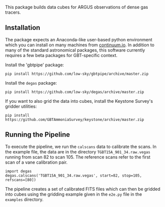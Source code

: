 This package builds data cubes for ARGUS observations of dense gas tracers.

## Installation

The package expects an Anaconda-like user-based python environment which you can install on many machines from [continuum.io](https://www.continuum.io/downloads).  In addition to many of the standard astronomical packages, this software currently requires a few beta packages for GBT-specific context.

Install the 'gbtpipe' package:
```
pip install https://github.com/low-sky/gbtpipe/archive/master.zip
```

Install the `degas` package:
```
pip install https://github.com/low-sky/degas/archive/master.zip
```

If you want to also grid the data into cubes, install the Keystone Survey's gridder utilities:
```
pip install https://github.com/GBTAmmoniaSurvey/keystone/archive/master.zip
```


## Running the Pipeline

To execute the pipeline, we run the `calscans` data to calibrate the scans.  In the example file, the data are in the directory `TGBT15A_901_34.raw.vegas` running from scan 82 to scan 105.  The reference scans refer to the first scan of a vane calibration pair.

```
import degas
degas.calscans('TGBT15A_901_34.raw.vegas', start=82, stop=105, refscans=[80])
```
The pipeline creates a set of calibrated FITS files which can then be gridded into cubes using the gridding example given in the `e2e.py` file in the `examples` directory.

